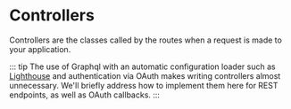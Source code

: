 # Controllers

Controllers are the classes called by the routes when a request is made to your application.

::: tip
The use of Graphql with an automatic configuration loader such as [Lighthouse](https://lighthouse-php.com/) and authentication via OAuth makes writing controllers almost unnecessary. We'll briefly address how to implement them here for REST endpoints, as well as OAuth callbacks.
:::
